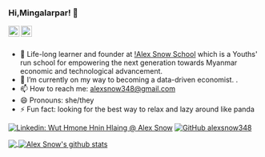 ### Hi,Mingalarpar! 👋

<a href="https://www.linkedin.com/in/wuthmonehninhlaing/">
  <img align="left" alt="My Linkdein" width="22px" src="https://cdn.jsdelivr.net/npm/simple-icons@v3/icons/linkedin.svg" />
</a>
<a href="https://github.com/alexsnow348">
  <img align="left" alt="Alex Snow's Github" width="22px" src="https://cdn.jsdelivr.net/npm/simple-icons@v3/icons/github.svg" />
</a>

<br/>
<br/>

- 🔭 Life-long learner and founder at [!Alex Snow School](https://www.alexsnowschool.org/) which is a Youths' run school for empowering the next generation towards Myanmar economic and technological advancement. 
- 🌱 I’m currently on my way to becoming a data-driven economist. .
- 📫 How to reach me: alexsnow348@gmail.com
- 😄 Pronouns: she/they
- ⚡ Fun fact: looking for the best way to relax and lazy around like panda

[![Linkedin: Wut Hmone Hnin Hlaing @ Alex Snow](https://img.shields.io/badge/-AlexSnow-blue?style=flat-square&logo=Linkedin&logoColor=white&link=https://www.linkedin.com/in/wuthmonehninhlaing/)](https://www.linkedin.com/in/wuthmonehninhlaing/)
[![GitHub alexsnow348](https://img.shields.io/github/followers/alexsnow348?label=follow&style=social)](https://cdn.jsdelivr.net/npm/simple-icons@v3/icons/github.svg)

<a href="https://github.com/alexsnow348">
  <img align="center" src="https://github-readme-stats.vercel.app/api/top-langs/?username=alexsnow348&theme=light&hide_langs_below=1" />
</a>
<a href="https://github.com/alexsnow348">
 <img align="center" src="https://github-readme-stats.vercel.app/api?username=alexsnow34&show_icons=true&theme=light&line_height=27" alt="Alex Snow's github stats"/>
</a>

